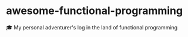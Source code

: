 # awesome-functional-programming
:mortar_board: My personal adventurer's log in the land of functional programming
